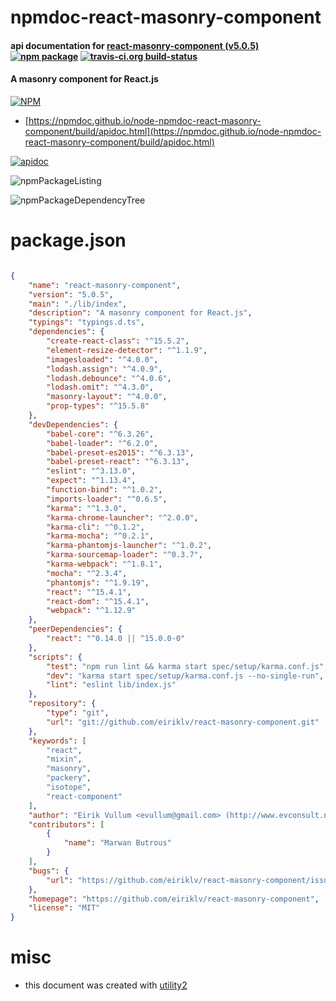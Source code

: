 # npmdoc-react-masonry-component

#### api documentation for  [react-masonry-component (v5.0.5)](https://github.com/eiriklv/react-masonry-component)  [![npm package](https://img.shields.io/npm/v/npmdoc-react-masonry-component.svg?style=flat-square)](https://www.npmjs.org/package/npmdoc-react-masonry-component) [![travis-ci.org build-status](https://api.travis-ci.org/npmdoc/node-npmdoc-react-masonry-component.svg)](https://travis-ci.org/npmdoc/node-npmdoc-react-masonry-component)

#### A masonry component for React.js

[![NPM](https://nodei.co/npm/react-masonry-component.png?downloads=true&downloadRank=true&stars=true)](https://www.npmjs.com/package/react-masonry-component)

- [https://npmdoc.github.io/node-npmdoc-react-masonry-component/build/apidoc.html](https://npmdoc.github.io/node-npmdoc-react-masonry-component/build/apidoc.html)

[![apidoc](https://npmdoc.github.io/node-npmdoc-react-masonry-component/build/screenCapture.buildCi.browser.%252Ftmp%252Fbuild%252Fapidoc.html.png)](https://npmdoc.github.io/node-npmdoc-react-masonry-component/build/apidoc.html)

![npmPackageListing](https://npmdoc.github.io/node-npmdoc-react-masonry-component/build/screenCapture.npmPackageListing.svg)

![npmPackageDependencyTree](https://npmdoc.github.io/node-npmdoc-react-masonry-component/build/screenCapture.npmPackageDependencyTree.svg)



# package.json

```json

{
    "name": "react-masonry-component",
    "version": "5.0.5",
    "main": "./lib/index",
    "description": "A masonry component for React.js",
    "typings": "typings.d.ts",
    "dependencies": {
        "create-react-class": "^15.5.2",
        "element-resize-detector": "^1.1.9",
        "imagesloaded": "^4.0.0",
        "lodash.assign": "^4.0.9",
        "lodash.debounce": "^4.0.6",
        "lodash.omit": "^4.3.0",
        "masonry-layout": "^4.0.0",
        "prop-types": "^15.5.8"
    },
    "devDependencies": {
        "babel-core": "^6.3.26",
        "babel-loader": "^6.2.0",
        "babel-preset-es2015": "^6.3.13",
        "babel-preset-react": "^6.3.13",
        "eslint": "^3.13.0",
        "expect": "^1.13.4",
        "function-bind": "^1.0.2",
        "imports-loader": "^0.6.5",
        "karma": "^1.3.0",
        "karma-chrome-launcher": "^2.0.0",
        "karma-cli": "^0.1.2",
        "karma-mocha": "^0.2.1",
        "karma-phantomjs-launcher": "^1.0.2",
        "karma-sourcemap-loader": "^0.3.7",
        "karma-webpack": "^1.8.1",
        "mocha": "^2.3.4",
        "phantomjs": "^1.9.19",
        "react": "^15.4.1",
        "react-dom": "^15.4.1",
        "webpack": "^1.12.9"
    },
    "peerDependencies": {
        "react": "^0.14.0 || ^15.0.0-0"
    },
    "scripts": {
        "test": "npm run lint && karma start spec/setup/karma.conf.js",
        "dev": "karma start spec/setup/karma.conf.js --no-single-run",
        "lint": "eslint lib/index.js"
    },
    "repository": {
        "type": "git",
        "url": "git://github.com/eiriklv/react-masonry-component.git"
    },
    "keywords": [
        "react",
        "mixin",
        "masonry",
        "packery",
        "isotope",
        "react-component"
    ],
    "author": "Eirik Vullum <evullum@gmail.com> (http://www.evconsult.no/)",
    "contributors": [
        {
            "name": "Marwan Butrous"
        }
    ],
    "bugs": {
        "url": "https://github.com/eiriklv/react-masonry-component/issues"
    },
    "homepage": "https://github.com/eiriklv/react-masonry-component",
    "license": "MIT"
}
```



# misc
- this document was created with [utility2](https://github.com/kaizhu256/node-utility2)
